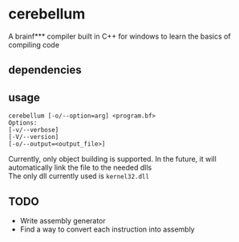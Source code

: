 # cerebellum
A brainf*** compiler built in C++ for windows to learn the basics of compiling code

## dependencies

## usage
```
cerebellum [-o/--option=arg] <program.bf>
Options:
[-v/--verbose]
[-V/--version]
[-o/--output=<output_file>]
```
Currently, only object building is supported. In the future, it will automatically link the file to the needed dlls  
The only dll currently used is `kernel32.dll`  
## TODO
 - Write assembly generator
 - Find a way to convert each instruction into assembly